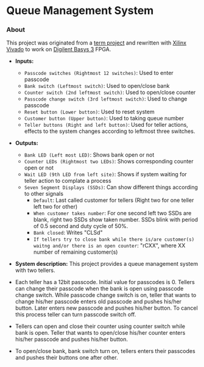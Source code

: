 # Queue Management System
### About
This project was originated from a [term project](https://suoglu.github.io/misc/other/Term_Project_Fall_2015-2016+v.1.pdf) and rewritten with [Xilinx Vivado](http://www.xilinx.com/products/design-tools/vivado.html) to work on [Digilent Basys 3](https://reference.digilentinc.com/reference/programmable-logic/basys-3/reference-manual) FPGA.

* **Inputs:**
  * `Passcode switches (Rightmost 12 switches)`: Used to enter passcode
  * `Bank switch (Leftmost switch)`: Used to open/close bank
  * `Counter switch (2nd leftmost switch)`: Used to open/close counter
  * `Passcode change switch (3rd leftmost switch)`: Used to change passcode
  * `Reset button (Lower button)`: Used to reset system
  * `Customer button (Upper button)`: Used to taking queue number
  * `Teller buttons (Right and left button)`: Used for teller actions, effects to the system changes according to leftmost three switches.
  
* **Outputs:**
  * `Bank LED (Left most LED)`: Shows bank open or not
  * `Counter LEDs (Rightmost two LEDs)`: Shows corresponding counter open or not
  * `Wait LED (9th LED from left site)`: Shows if system waiting for teller action to complate a process
  * `Seven Segment Displays (SSDs)`: Can show different things according to other signals
    * `Default`: Last called customer for tellers (Right two for one teller left two for other)
    * `When customer takes number`: For one second left two SSDs are blank, right two SSDs show taken number. SSDs blink with period of 0.5 second and duty cycle of 50%.
    * `Bank closed`: Writes "CLSd"
    * `If tellers try to close bank while there is/are customer(s) waitng and/or there is an open counter`: "rCXX", where XX number of remaining customer(s)
  
  
* **System description:**
This project provides a queue management system with two tellers. 
 * Each teller has a 12bit passcode. Initial value for passcodes is 0. Tellers can change their passcode when the bank is open using passcode change switch. While passcode change switch is on, teller that wants to change his/her passcode enters old passcode and pushes his/her button. Later enters new passcode and pushes his/her button. To cancel this process teller can turn passcode switch off. 
 * Tellers can open and close their counter using counter switch while bank is open. Teller that wants to open/close his/her counter enters his/her passcode and pushes his/her button. 
 * To open/close bank, bank switch turn on, tellers enters their passcodes and pushes their buttons one after other.
